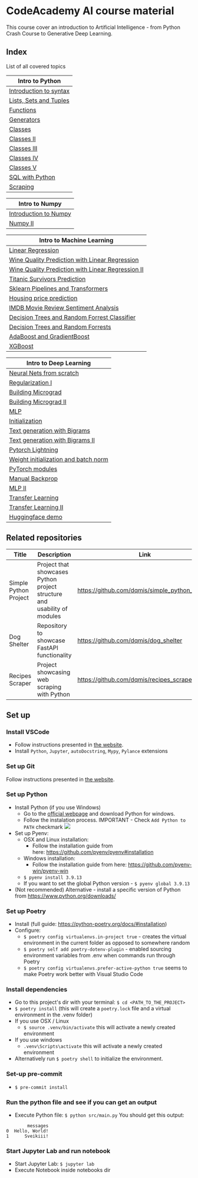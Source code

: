 # CodeAcademy AI course material
This course cover an introduction to Artificial Intelligence - from Python Crash Course to Generative Deep Learning.
## Index
List of all covered topics

|Intro to Python|
|-------------------|
|[Introduction to syntax](https://github.com/dqmis/ai-course/blob/master/topics/1_intro_to_python/2022-09-28.ipynb)|
|[Lists, Sets and Tuples](https://github.com/dqmis/ai-course/blob/master/topics/1_intro_to_python/2022-09-29.ipynb)|
|[Functions](https://github.com/dqmis/ai-course/blob/master/topics/1_intro_to_python/2022-10-03.ipynb)             |
|[Generators](https://github.com/dqmis/ai-course/blob/master/topics/1_intro_to_python/2022-10-05.ipynb)            |
|[Classes](https://github.com/dqmis/ai-course/blob/master/topics/1_intro_to_python/2022-10-06.ipynb)               |
|[Classes II](https://github.com/dqmis/ai-course/blob/master/topics/1_intro_to_python/2022-10-10.ipynb)            |
|[Classes III](https://github.com/dqmis/ai-course/blob/master/topics/1_intro_to_python/2022-10-11.ipynb)           |
|[Classes IV](https://github.com/dqmis/ai-course/blob/master/topics/1_intro_to_python/2022-10-19.ipynb)            |
|[Classes V](https://github.com/dqmis/ai-course/blob/master/topics/1_intro_to_python/2022-10-20.ipynb)             |
|[SQL with Python](https://github.com/dqmis/ai-course/blob/master/topics/1_intro_to_python/2022-10-26.ipynb)       |
|[Scraping](https://github.com/dqmis/ai-course/blob/master/topics/1_intro_to_python/2022-10-27.ipynb)              |

|Intro to Numpy                                                                                                   |
|-------------------------------------------------------------------------------------------------------|
|[Introduction to Numpy](https://github.com/dqmis/ai-course/blob/master/topics/2_numpy/2022-11-07.ipynb)|
|[Numpy II](https://github.com/dqmis/ai-course/blob/master/topics/2_numpy/2022-11-09.ipynb)             |

|Intro to Machine Learning                                                                                                                                            |
|------------------------------------------------------------------------------------------------------------------------------------------------|
|[Linear Regression](https://github.com/dqmis/ai-course/blob/master/topics/3_machine_learning/2022-11-16.ipynb)                                  |
|[Wine Quality Prediction with Linear Regression](https://github.com/dqmis/ai-course/blob/master/topics/3_machine_learning/2022-11-21.ipynb)     |
|[Wine Quality Prediction with Linear Regression II](https://github.com/dqmis/ai-course/blob/master/topics/3_machine_learning/2022-11-23_2.ipynb)|
|[Titanic Survivors Prediction](https://github.com/dqmis/ai-course/blob/master/topics/3_machine_learning/2022-11-28.ipynb)                       |
|[Sklearn Pipelines and Transformers](https://github.com/dqmis/ai-course/blob/master/topics/3_machine_learning/2022-11-30.ipynb)                 |
|[Housing price prediction](https://github.com/dqmis/ai-course/blob/master/topics/3_machine_learning/2022-12-05.ipynb)                           |
|[IMDB Movie Review Sentiment Analysis](https://github.com/dqmis/ai-course/blob/master/topics/3_machine_learning/2022-12-07.ipynb)               |
|[Decision Trees and Random Forrest Classifier](https://github.com/dqmis/ai-course/blob/master/topics/3_machine_learning/2022-12-12.ipynb)       |
|[Decision Trees and Random Forrests](https://github.com/dqmis/ai-course/blob/master/topics/3_machine_learning/2022-12-14.ipynb)                 |
|[AdaBoost and GradientBoost](https://github.com/dqmis/ai-course/blob/master/topics/3_machine_learning/2022-12-19.ipynb)                         |
|[XGBoost](https://github.com/dqmis/ai-course/blob/master/topics/3_machine_learning/2022-12-21.ipynb)                                            |

|Intro to Deep Learning                                                                                                                        |
|------------------------------------------------------------------------------------------------------------------------------|
|[Neural Nets from scratch](https://github.com/dqmis/ai-course/blob/master/topics/4_deep_learning/2023-01-11.ipynb)            |
|[Regularization I](https://github.com/dqmis/ai-course/blob/master/topics/4_deep_learning/2023-01-16.ipynb)                    |
|[Building Micrograd](https://github.com/dqmis/ai-course/blob/master/topics/4_deep_learning/2023-01-23.ipynb)                  |
|[Building Micrograd II](https://github.com/dqmis/ai-course/blob/master/topics/4_deep_learning/2023-01-25.ipynb)               |
|[MLP](https://github.com/dqmis/ai-course/blob/master/topics/4_deep_learning/2023-01-30.ipynb)                                 |
|[Initialization](https://github.com/dqmis/ai-course/blob/master/topics/4_deep_learning/2023-02-01.ipynb)                      |
|[Text generation with Bigrams](https://github.com/dqmis/ai-course/blob/master/topics/4_deep_learning/2023-02-06.ipynb)        |
|[Text generation with Bigrams II](https://github.com/dqmis/ai-course/blob/master/topics/4_deep_learning/2023-02-08.ipynb)     |
|[Pytorch Lightning](https://github.com/dqmis/ai-course/blob/master/topics/4_deep_learning/2023-02-20.ipynb)                   |
|[Weight initialization and batch norm](https://github.com/dqmis/ai-course/blob/master/topics/4_deep_learning/2023-02-27.ipynb)|
|[PyTorch modules](https://github.com/dqmis/ai-course/blob/master/topics/4_deep_learning/2023-03-03.ipynb)                     |
|[Manual Backprop](https://github.com/dqmis/ai-course/blob/master/topics/4_deep_learning/2023-03-06.ipynb)                     |
|[MLP II](https://github.com/dqmis/ai-course/blob/master/topics/4_deep_learning/2023-03-13.ipynb)                              |
|[Transfer Learning](https://github.com/dqmis/ai-course/blob/master/topics/4_deep_learning/2023-03-15.ipynb)                   |
|[Transfer Learning II](https://github.com/dqmis/ai-course/blob/master/topics/4_deep_learning/2023-03-16.ipynb)                |
|[Huggingface demo](https://github.com/dqmis/ai-course/blob/master/topics/4_deep_learning/2023-04-12.ipynb)                    |


## Related repositories
| **Title**             | **Description**                                                          | **Link**                                       |
|-----------------------|--------------------------------------------------------------------------|------------------------------------------------|
| Simple Python Project | Project that showcases Python project structure and usability of modules | https://github.com/dqmis/simple_python_project |
| Dog Shelter           | Repository to showcase FastAPI functionality                             | https://github.com/dqmis/dog_shelter           |
| Recipes Scraper       | Project showcasing web scraping with Python                              | https://github.com/dqmis/recipes_scraper       |

## Set up

### Install VSCode
* Follow instructions presented in [the website](https://code.visualstudio.com/download).
* Install `Python`, `Jupyter`, `autoDocstring`, `Mypy`, `Pylance` extensions

### Set up Git
Follow instructions presented in [the website](https://git-scm.com/book/en/v2/Getting-Started-Installing-Git).

### Set up Python
* Install Python (if you use Windows)
    * Go to the [official webpage](https://www.python.org/downloads/) and download Python for windows.
    * Follow the instalation process. IMPORTANT - Check `Add Python to PATH` checkmark ![](https://docs.blender.org/manual/en/dev/_images/about_contribute_install_windows_installer.png)
* Set up Pyenv:
   * OSX and Linux installation:
      * Follow the installation guide from here: https://github.com/pyenv/pyenv#installation
   * Windows installation:
      * Follow the installation guide from here: https://github.com/pyenv-win/pyenv-win
   * `$ pyenv install 3.9.13`
   * If you want to set the global Python version - `$ pyenv global 3.9.13`
* (Not recommended) Alternative - install a specific version of Python from https://www.python.org/downloads/

### Set up Poetry
* Install (full guide: https://python-poetry.org/docs/#installation)
* Configure:
    * `$ poetry config virtualenvs.in-project true` - creates the virtual environment in the current folder as opposed to somewhere random
    * `$ poetry self add poetry-dotenv-plugin` - enabled sourcing environment variables from .env when commands run through Poetry
    * `$ poetry config virtualenvs.prefer-active-python true` seems to make Poetry work better with Visual Studio Code

### Install dependencies
* Go to this project's dir with your terminal: `$ cd <PATH_TO_THE_PROJECT>`
* `$ poetry install` (this will create a `poetry.lock` file and a virtual environment in the .venv folder)
* If you use OSX / Linux
   * `$ source .venv/bin/activate` this will activate a newly created environment
* If you use windows
   * `.venv\Scripts\activate` this will activate a newly created environment
* Alternatively run `$ poetry shell` to initialize the environment.

### Set-up pre-commit
* `$ pre-commit install`

### Run the python file and see if you can get an output
* Execute Python file: `$ python src/main.py`
You should get this output:
```shell
        messages
0  Hello, World!
1      Sveikiii!
```

### Start Jupyter Lab and run notebook
* Start Jupyter Lab: `$ jupyter lab`
* Execute Notebook inside notebooks dir
